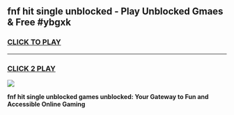 
## fnf hit single unblocked - Play Unblocked Gmaes & Free #ybgxk
<h3>
<a href="https://news.freeplayer.one?title=fnf_hit_single_unblocked&ref=24F">CLICK TO PLAY</a></h3>
<hr>

<h3>
<a href="https://news.freeplayer.one?title=fnf_hit_single_unblocked&ref=24F">CLICK 2 PLAY</a>
  
</h3>

<a href="https://news.freeplayer.one?title=fnf_hit_single_unblocked&ref=24F/"><img src="https://clearcache.store/games.png"></a>


**fnf hit single unblocked games unblocked: Your Gateway to Fun and Accessible Online Gaming**

